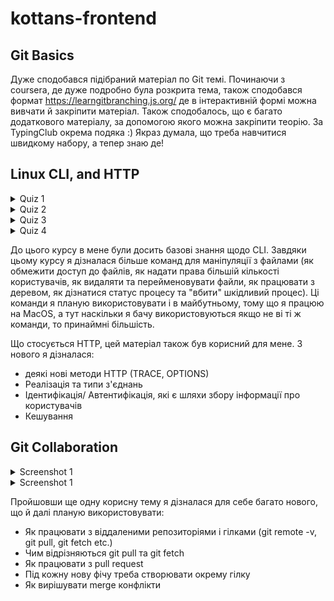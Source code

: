 # kottans-frontend

## Git Basics

Дуже сподобався підібраний матеріал по Git темі. Починаючи з coursera, де дуже подробно була розкрита тема, також
сподобався формат https://learngitbranching.js.org/ де в інтерактивній формі можна вивчати й закріпити матеріал. Також
сподобалось, що є багато додаткового матеріалу, за допомогою якого можна закріпити теорію. За TypingClub окрема
подяка :) Якраз думала, що треба навчитися швидкому набору, а тепер знаю де!

## Linux CLI, and HTTP

<details><summary>Quiz 1</summary>

![Quiz 1](task_linux_cli/Screenshot1.png)

</details>

<details><summary>Quiz 2</summary>

![Quiz 2](task_linux_cli/Screenshot2.png)

</details>

<details><summary>Quiz 3</summary>

![Quiz 3](task_linux_cli/Screenshot3.png)

</details>

<details><summary>Quiz 4</summary>

![Quiz 4](task_linux_cli/Screenshot4.png)

</details>

До цього курсу в мене були досить базові знання щодо CLI. Завдяки цьому курсу я дізналася більше команд для маніпуляції
з файлами (як обмежити доступ до файлів, як надати права більшій кількості користувачів, як видаляти та перейменовувати
файли, як працювати з деревом, як дізнатися статус процесу та "вбити" шкідливий процес). Ці команди я планую
використовувати і в майбутньому, тому що я працюю на MacOS, а тут наскільки я бачу використовуються якщо не ві ті ж
команди, то принаймні більшість. 

Що стосується HTTP, цей матеріал також був корисний для мене. З нового я дізналася:
- деякі нові методи HTTP (TRACE, OPTIONS)
- Реалізація та типи з'єднань
- Ідентифікація/ Автентифікація, які є шляхи збору інформації про користувачів
- Кешування

## Git Collaboration
<details><summary>Screenshot 1</summary>

![Screenshot 1](task_git_collaboration/Screenshot1.png)

</details>

<details><summary>Screenshot 1</summary>

![Screenshot 2](task_git_collaboration/Screenshot2.png)

</details>

Пройшовши ще одну корисну тему я дізналася для себе багато нового, що й далі планую використовувати:
- Як працювати з віддаленими репозиторіями і гілками (git remote -v, git pull, git fetch etc.)
- Чим відрізняються git pull та git fetch
- Як працювати з pull request
- Під кожну нову фічу треба створювати окрему гілку
- Як вирішувати merge конфлікти
